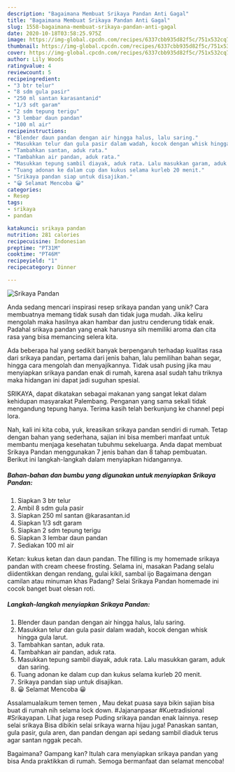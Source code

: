 ```yaml
---
description: "Bagaimana Membuat Srikaya Pandan Anti Gagal"
title: "Bagaimana Membuat Srikaya Pandan Anti Gagal"
slug: 1558-bagaimana-membuat-srikaya-pandan-anti-gagal
date: 2020-10-18T03:58:25.975Z
image: https://img-global.cpcdn.com/recipes/6337cbb935d82f5c/751x532cq70/srikaya-pandan-foto-resep-utama.jpg
thumbnail: https://img-global.cpcdn.com/recipes/6337cbb935d82f5c/751x532cq70/srikaya-pandan-foto-resep-utama.jpg
cover: https://img-global.cpcdn.com/recipes/6337cbb935d82f5c/751x532cq70/srikaya-pandan-foto-resep-utama.jpg
author: Lily Woods
ratingvalue: 4
reviewcount: 5
recipeingredient:
- "3 btr telur"
- "8 sdm gula pasir"
- "250 ml santan karasantanid"
- "1/3 sdt garam"
- "2 sdm tepung terigu"
- "3 lembar daun pandan"
- "100 ml air"
recipeinstructions:
- "Blender daun pandan dengan air hingga halus, lalu saring."
- "Masukkan telur dan gula pasir dalam wadah, kocok dengan whisk hingga gula larut."
- "Tambahkan santan, aduk rata."
- "Tambahkan air pandan, aduk rata."
- "Masukkan tepung sambil diayak, aduk rata. Lalu masukkan garam, aduk dan saring."
- "Tuang adonan ke dalam cup dan kukus selama kurleb 20 menit."
- "Srikaya pandan siap untuk disajikan."
- "😀 Selamat Mencoba 😀"
categories:
- Resep
tags:
- srikaya
- pandan

katakunci: srikaya pandan 
nutrition: 281 calories
recipecuisine: Indonesian
preptime: "PT31M"
cooktime: "PT46M"
recipeyield: "1"
recipecategory: Dinner

---
```



![Srikaya Pandan](https://img-global.cpcdn.com/recipes/6337cbb935d82f5c/751x532cq70/srikaya-pandan-foto-resep-utama.jpg)

Anda sedang mencari inspirasi resep srikaya pandan yang unik? Cara membuatnya memang tidak susah dan tidak juga mudah. Jika keliru mengolah maka hasilnya akan hambar dan justru cenderung tidak enak. Padahal srikaya pandan yang enak harusnya sih memiliki aroma dan cita rasa yang bisa memancing selera kita.

Ada beberapa hal yang sedikit banyak berpengaruh terhadap kualitas rasa dari srikaya pandan, pertama dari jenis bahan, lalu pemilihan bahan segar, hingga cara mengolah dan menyajikannya. Tidak usah pusing jika mau menyiapkan srikaya pandan enak di rumah, karena asal sudah tahu triknya maka hidangan ini dapat jadi suguhan spesial.

SRIKAYA, dapat dikatakan sebagai makanan yang sangat lekat dalam kehidupan masyarakat Palembang. Penganan yang sama sekali tidak mengandung tepung hanya. Terima kasih telah berkunjung ke channel pepi lora.


Nah, kali ini kita coba, yuk, kreasikan srikaya pandan sendiri di rumah. Tetap dengan bahan yang sederhana, sajian ini bisa memberi manfaat untuk membantu menjaga kesehatan tubuhmu sekeluarga. Anda dapat membuat Srikaya Pandan menggunakan 7 jenis bahan dan 8 tahap pembuatan. Berikut ini langkah-langkah dalam menyiapkan hidangannya.

<!--inarticleads1-->

##### Bahan-bahan dan bumbu yang digunakan untuk menyiapkan Srikaya Pandan:

1. Siapkan 3 btr telur
1. Ambil 8 sdm gula pasir
1. Siapkan 250 ml santan @karasantan.id
1. Siapkan 1/3 sdt garam
1. Siapkan 2 sdm tepung terigu
1. Siapkan 3 lembar daun pandan
1. Sediakan 100 ml air


Ketan: kukus ketan dan daun pandan. The filling is my homemade srikaya pandan with cream cheese frosting. Selama ini, masakan Padang selalu diidentikkan dengan rendang, gulai kikil, sambal ijo Bagaimana dengan camilan atau minuman khas Padang? Selai Srikaya Pandan homemade ini cocok banget buat olesan roti. 

<!--inarticleads2-->

##### Langkah-langkah menyiapkan Srikaya Pandan:

1. Blender daun pandan dengan air hingga halus, lalu saring.
1. Masukkan telur dan gula pasir dalam wadah, kocok dengan whisk hingga gula larut.
1. Tambahkan santan, aduk rata.
1. Tambahkan air pandan, aduk rata.
1. Masukkan tepung sambil diayak, aduk rata. Lalu masukkan garam, aduk dan saring.
1. Tuang adonan ke dalam cup dan kukus selama kurleb 20 menit.
1. Srikaya pandan siap untuk disajikan.
1. 😀 Selamat Mencoba 😀


Assalamualaikum temen temen , Mau dekat puasa saya bikin sajian bisa buat di rumah nih selama lock down. #Jajananpasar #Kuetradisional #Srikayapan. Lihat juga resep Puding srikaya pandan enak lainnya. resep selai srikaya Bisa dibikin selai srikaya warna hijau juga! Panaskan santan, gula pasir, gula aren, dan pandan dengan api sedang sambil diaduk terus agar santan nggak pecah. 

Bagaimana? Gampang kan? Itulah cara menyiapkan srikaya pandan yang bisa Anda praktikkan di rumah. Semoga bermanfaat dan selamat mencoba!
